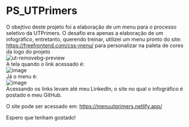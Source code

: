 # PS_UTPrimers

O obejtivo deste projeto foi a elaboração de um menu para o processo seletivo da UTPrimers. O desafio era apenas a elaboração de um infográfico, entretanto, querendo treinar, utilizei um menu pronto do site: https://freefrontend.com/css-menu/ para personalizar na paleta de cores da logo do projeto
<br>
![ut-removebg-preview](https://github.com/kenwaymonique/PS_UTPrimers/assets/102621446/229c0cd2-2a68-444f-ae8c-14f89235e09e)
<br>
A tela quando o link acessado é:
<br>
![image](https://github.com/kenwaymonique/PS_UTPrimers/assets/102621446/ffd0407d-d7c9-4de2-895b-4fb13148d2de)
<br>
Já o menu é:
<br>
![image](https://github.com/kenwaymonique/PS_UTPrimers/assets/102621446/5c279882-ce29-4c12-b988-148b90457872)
<br>
Acessando os links levam até meu LinkedIn, o site no qual o infográfico é postado e meu GitHub.

O site pode ser acessado em: https://menuutprimers.netlify.app/

Espero que tenham gostado! 



